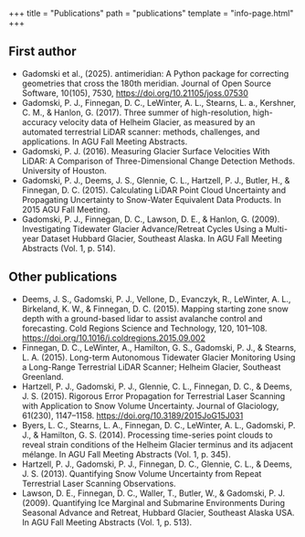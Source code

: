 +++
title = "Publications"
path = "publications"
template = "info-page.html"
+++

## First author

- Gadomski et al., (2025). antimeridian: A Python package for correcting geometries that cross the 180th meridian. Journal of Open Source Software, 10(105), 7530, <https://doi.org/10.21105/joss.07530>
- Gadomski, P. J., Finnegan, D. C., LeWinter, A. L., Stearns, L. a., Kershner, C. M., & Hanlon, G. (2017). Three summer of high-resolution, high-accuracy velocity data of Helheim Glacier, as measured by an automated terrestrial LiDAR scanner: methods, challenges, and applications. In AGU Fall Meeting Abstracts.
- Gadomski, P. J. (2016). Measuring Glacier Surface Velocities With LiDAR: A Comparison of Three-Dimensional Change Detection Methods. University of Houston.
- Gadomski, P. J., Deems, J. S., Glennie, C. L., Hartzell, P. J., Butler, H., & Finnegan, D. C. (2015). Calculating LiDAR Point Cloud Uncertainty and Propagating Uncertainty to Snow-Water Equivalent Data Products. In 2015 AGU Fall Meeting.
- Gadomski, P. J., Finnegan, D. C., Lawson, D. E., & Hanlon, G. (2009). Investigating Tidewater Glacier Advance/Retreat Cycles Using a Multi-year Dataset Hubbard Glacier, Southeast Alaska. In AGU Fall Meeting Abstracts (Vol. 1, p. 514).

## Other publications

- Deems, J. S., Gadomski, P. J., Vellone, D., Evanczyk, R., LeWinter, A. L., Birkeland, K. W., & Finnegan, D. C. (2015). Mapping starting zone snow depth with a ground-based lidar to assist avalanche control and forecasting. Cold Regions Science and Technology, 120, 101–108. <https://doi.org/10.1016/j.coldregions.2015.09.002>
- Finnegan, D. C., LeWinter, A., Hamilton, G. S., Gadomski, P. J., & Stearns, L. A. (2015). Long-term Autonomous Tidewater Glacier Monitoring Using a Long-Range Terrestrial LiDAR Scanner; Helheim Glacier, Southeast Greenland.
- Hartzell, P. J., Gadomski, P. J., Glennie, C. L., Finnegan, D. C., & Deems, J. S. (2015). Rigorous Error Propagation for Terrestrial Laser Scanning with Application to Snow Volume Uncertainty. Journal of Glaciology, 61(230), 1147–1158. <https://doi.org/10.3189/2015JoG15J031>
- Byers, L. C., Stearns, L. A., Finnegan, D. C., LeWinter, A. L., Gadomski, P. J., & Hamilton, G. S. (2014). Processing time-series point clouds to reveal strain conditions of the Helheim Glacier terminus and its adjacent mélange. In AGU Fall Meeting Abstracts (Vol. 1, p. 345).
- Hartzell, P. J., Gadomski, P. J., Finnegan, D. C., Glennie, C. L., & Deems, J. S. (2013). Quantifying Snow Volume Uncertainty from Repeat Terrestrial Laser Scanning Observations.
- Lawson, D. E., Finnegan, D. C., Waller, T., Butler, W., & Gadomski, P. J. (2009). Quantifying Ice Marginal and Submarine Environments During Seasonal Advance and Retreat, Hubbard Glacier, Southeast Alaska USA. In AGU Fall Meeting Abstracts (Vol. 1, p. 513).
